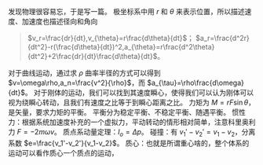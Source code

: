 发现物理很容易忘，于是写一篇。
极坐标系中用 $r$ 和 $\theta$ 来表示位置，所以描述速度、加速度也描述径向和角向
> $v_r=\frac{dr}{dt},v_{\theta}=r\frac{d\theta}{dt}$；
> $a_r=\frac{d^2r}{dt^2}-r(\frac{d\theta}{dt})^2,a_{\theta}=r\frac{d^2\theta}{dt^2}+2\frac{dr}{dt}\frac{d\theta}{dt}$。

对于曲线运动，通过求 $\rho$ 曲率半径的方式可以得到 $v=\omega\rho,a_n=\frac{v^2}{\rho}$，而 $a_{\tau}=\rho\frac{d\omega}{dt}$。
对于刚体的运动，我们可以找到其速度瞬心，使得我们可以认为刚体可以视为绕瞬心转动，且我们有速度之比等于到瞬心距离之比。
力矩为 $M=rF\sin \theta$，是矢量，要求力矩的平衡。
平衡分为稳定平衡、不稳定平衡、随遇平衡。
惯性力：根据系统加速度补充的一个虚拟力，平动转动的情形相对简单，注意科里奥利力 $F=-2m\omega v$。
质点系动量定理：$I_{o}=\Delta p$。
碰撞：有 $v_1'-v_2'=v_1-v_2$，分离系数 $e=\frac{v_1'-v_2'}{v_1-v_2}$。
质心：也就是所谓重心啥的，整个体系的运动可以看作质心一个质点的运动，